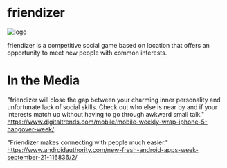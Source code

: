 # friendizer
![logo](https://friendizer.appspot.com/friendizer-black-no-bg.png)

friendizer is a competitive social game based on location that offers an opportunity to meet new people with common interests.

# In the Media
"friendizer will close the gap between your charming inner personality and unfortunate lack of social skills. Check out who else is near by and if your interests match up without having to go through awkward small talk."
https://www.digitaltrends.com/mobile/mobile-weekly-wrap-iphone-5-hangover-week/

"Friendizer makes connecting with people much easier."
https://www.androidauthority.com/new-fresh-android-apps-week-september-21-116836/2/

